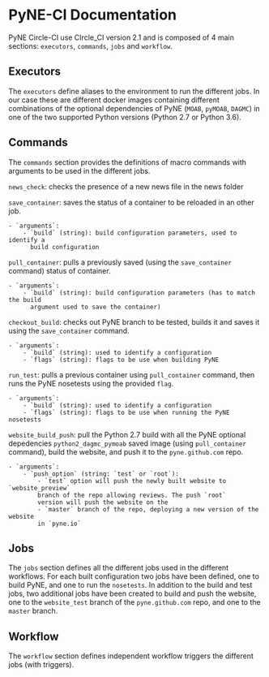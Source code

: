 PyNE-CI Documentation
=====================


PyNE Circle-CI use CIrcle_CI version 2.1 and is composed of 4 main sections:
`executors`, `commands`, `jobs` and `workflow`.

Executors
---------
The `executors` define aliases to the environment to run the different jobs. In our case these are
different docker images containing different combinations of the optional
dependencies of PyNE (`MOAB`, `pyMOAB`, `DAGMC`) in one of the two supported
Python versions (Python 2.7 or Python 3.6).


Commands
---------
The `commands` section provides the definitions of macro commands with arguments to be used
in the different jobs.

`news_check`: checks the presence of a new news file in the news folder


`save_container`: saves the status of a container to be reloaded in an
other job.

    - `arguments`: 
        - `build` (string): build configuration parameters, used to identify a
          build configuration


`pull_container`: pulls a previously saved (using the `save_container` command) status of container.

    - `arguments`:
        - `build` (string): build configuration parameters (has to match the build
          argument used to save the container)


`checkout_build`: checks out PyNE branch to be tested, builds it and saves it
using the `save_container` command.
    
    - `arguments`:
        - `build` (string): used to identify a configuration
        - `flags` (string): flags to be use when building PyNE


`run_test`: pulls a previous container using `pull_container` command, then runs the PyNE
nosetests using the provided `flag`.
    
    - `arguments`:
        - `build` (string): used to identify a configuration
        - `flags` (string): flags to be use when running the PyNE nosetests


`website_build_push`: pull the Python 2.7 build with all the PyNE optional
depedencies `python2_dagmc_pymoab` saved image (using `pull_container` command),
build the website, and push it to the `pyne.github.com` repo.
    
    - `arguments`:
        - `push_option` (string: `test` or `root`): 
            - `test` option will push the newly built website to `website_preview` 
            branch of the repo allowing reviews. The push `root` 
            version will push the website on the
            - `master` branch of the repo, deploying a new version of the website 
            in `pyne.io`


Jobs
----
The `jobs` section defines all the different jobs used in the different
workflows. For each built configuration two jobs have been defined, one to build
PyNE, and one to run the `nosetests`. In addition to the build and test
jobs, two additional jobs have been created to build and push the website, one
to the `website_test` branch of the `pyne.github.com` repo, and one to the
`master` branch.


Workflow
--------
The `workflow` section defines independent workflow triggers the different
jobs (with triggers).
